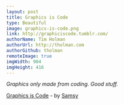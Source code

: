 ```yaml
---
layout: post
title: Graphics is Code
type: Beautiful
image: graphics-is-code.png
link: http://graphiciscode.tumblr.com/
authorName: Tim Holman
authorUrl: http://tholman.com
authorGithub: tholman
remoteImage: true
imgWidth: 904
imgHeight: 416
---
```


_Graphics only made from coding. Good stuff._

[Graphics is Code](http://graphiciscode.tumblr.com/) - by [Samsy](http://samsy.ninja/)
